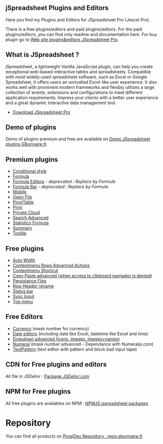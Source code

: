 ## jSpreadsheet Plugins and Editors

Here you find my Plugins and Editors for JSpreadsheet Pro (Jexcel Pro).

There is a free plugins/editors and paid plugins/editors. For the paid plugins/editors, you can find only readme and documentation here. For buy plugin go to [Web site plugins&editors JSpreadsheet Pro](https://repo.gbonnaire.fr/category/jexcel).

## What is JSpreadsheet ?

jSpreadsheet, a lightweight Vanilla JavaScript plugin, can help you create exceptional web-based interactive tables and spreadsheets. Compatible with most widely-used spreadsheet software, such as Excel or Google Spreadsheet, it offers users an unrivalled Excel-like user experience. It also works well with prominent modern frameworks and flexibly utilizes a large collection of events, extensions and configurations to meet different application requirements. Impress your clients with a better user experience and a great dynamic interactive data management tool.

- [Download JSpreadsheet Pro](https://www.jspreadsheet.com) 

## Demo of plugins
Demo of plugins premium and free are available on [Demo JSpreadsheet plugins GBonnaire.fr](https://demo.gbonnaire.fr/jExcel/)

## Premium plugins
- [Conditional style](https://repo.gbonnaire.fr/product/jexcel-plugin-conditionalstyle)
- [Formula](https://repo.gbonnaire.fr/product/jexcel-plugin-formula)
- [Formula Editors](https://repo.gbonnaire.fr/product/jexcel-plugin-editorsformula) - *deprecated : Replace by Formula*
- [Formula Bar](https://repo.gbonnaire.fr/product/jexcel-plugin-formulabar) - *deprecated : Replace by Formula*
- [Mobile](https://repo.gbonnaire.fr/product/jexcel-plugin-mobile)
- [Open File](https://repo.gbonnaire.fr/product/jexcel-plugin-openfile)
- [PivotTable](https://repo.gbonnaire.fr/product/jexcel-plugin-pivottable)
- [Print](https://repo.gbonnaire.fr/product/jexcel-plugin-print)
- [Private Cloud](https://repo.gbonnaire.fr/product/jexcel-plugin-privatecloud)
- [Search Advanced](https://repo.gbonnaire.fr/product/jexcel-plugin-search)
- [Statistics Formula](https://repo.gbonnaire.fr/product/jexcel-formula-statistics)
- [Summary](https://repo.gbonnaire.fr/product/jexcel-plugin-summary)
- [Tooltip](https://repo.gbonnaire.fr/product/jexcel-plugin-tooltip)

## Free plugins
- [Auto Width](https://github.com/GBonnaire/jspreadsheet-plugins-and-editors/tree/master/plugins/src/autoWidth)
- [Contextmenu Rows Advanced Actions](https://github.com/GBonnaire/jspreadsheet-plugins-and-editors/tree/master/plugins/src/contextmenu_rowsAdvancedActions)
- [Contextmenu Shortcut](https://github.com/GBonnaire/jspreadsheet-plugins-and-editors/tree/master/plugins/src/contextmenu_shortcut)
- [Copy Paste advanced (when access to clipboard navigator is denied)](https://github.com/GBonnaire/jspreadsheet-plugins-and-editors/tree/master/plugins/src/copypaste_advanced)
- [Persistance Flag](https://github.com/GBonnaire/jspreadsheet-plugins-and-editors/tree/master/plugins/src/persistanceFlag)
- [Row Header rename](https://github.com/GBonnaire/jspreadsheet-plugins-and-editors/tree/master/plugins/src/rowHeaderRename)
- [Status bar](https://github.com/GBonnaire/jspreadsheet-plugins-and-editors/tree/master/plugins/src/statusbar)
- [Sync Input](https://github.com/GBonnaire/jspreadsheet-plugins-and-editors/tree/master/plugins/src/syncInput)
- [Top menu](https://github.com/GBonnaire/jspreadsheet-plugins-and-editors/tree/master/plugins/src/topmenu)

## Free Editors
- [Currency](https://github.com/GBonnaire/jspreadsheet-plugins-and-editors/blob/master/editors/numeric/jexcel.editor.currency.js) (mask number for currency)
- [Date editors](https://github.com/GBonnaire/jspreadsheet-plugins-and-editors/tree/master/editors/dates) (including date like Excel, datetime like Excel and time)
- [Dropdown advanced (icons, images, images+names)](https://github.com/GBonnaire/jspreadsheet-plugins-and-editors/tree/master/editors/dropdown)
- [Numeral](https://github.com/GBonnaire/jspreadsheet-plugins-and-editors/blob/master/editors/numeric/jexcel.editor.numeral.js) (mask number advanced - Dependance with Numeraljs.com)
- [TextPattern](https://github.com/GBonnaire/jspreadsheet-plugins-and-editors/blob/master/editors/text/jexcel.editor.textpattern.js) (text editor with pattern and block bad input tape)

## CDN for Free plugins and editors

All file in JSDelivr : [Package JSDelivr.com](https://www.jsdelivr.com/package/gh/GBonnaire/jspreadsheet-plugins-and-editors)

## NPM for Free plugins

All free plugins are availables on NPM : [NPMJS jspreadsheet packages](https://www.npmjs.com/org/jspreadsheet)

# Repository

You can find all products on [ProgiDev Repository : repo.gbonnaire.fr](https://repo.gbonnaire.fr)
